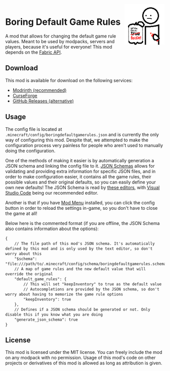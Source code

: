 <img src="./src/main/resources/assets/boringdefaultgamerules/icon.png" align="right" width="128px"/>

# Boring Default Game Rules

A mod that allows for changing the default game rule values. Meant to be used by modpacks, servers and players, because it's useful for everyone! This mod depends on the [Fabric API](https://modrinth.com/mod/fabric-api). 

## Download

This mod is available for download on the following services:

- [Modrinth (recommended)](https://modrinth.com/mod/boring-default-game-rules)
- [CurseForge](https://www.curseforge.com/minecraft/mc-mods/boring-default-game-rules)
- [GitHub Releases (alternative)](https://github.com/EnnuiL/BoringDefaultGameRules/releases)

## Usage

The config file is located at `.minecraft/config/boringdefaultgamerules.json` and is currently the only way of configuring this mod. Despite that, we attempted to make the configuration process very painless for people who aren't used to manually doing the configuration.

One of the methods of making it easier is by automatically generation a JSON schema and linking the config file to it. [JSON Schemas](https://json-schema.org/) allows for validating and providing extra information for specific JSON files, and in order to make configuration easier, it contains all the game rules, their possible values and their original defaults, so you can easily define your own new defaults! The JSON Schema is read by [these editors](https://json-schema.org/implementations.html#editors), with [Visual Studio Code](https://code.visualstudio.com/) being our recommended editor.

Another is that if you have [Mod Menu](https://modrinth.com/mod/modmenu) installed, you can click the config button in order to reload the settings in-game, so you don't have to close the game at all!

Below here is the commented format (if you are offline, the JSON Schema also contains information about the options):

```jsonc
{
    // The file path of this mod's JSON schema. It's automatically defined by this mod and is only used by the text editor, so don't worry about this
    "$schema": "file:///path/to/.minecraft/config/schema/boringdefaultgamerules.schema.json",
    // A map of game rules and the new default value that will override the original
    "default_game_rules": {
        // This will set "keepInventory" to true as the default value
        // Autocompletions are provided by the JSON schema, so don't worry about having to memorize the game rule options
        "keepInventory": true
    },
    // Defines if a JSON schema should be generated or not. Only disable this if you know what you are doing
    "generate_json_schema": true
}
```

## License

This mod is licensed under the MIT license. You can freely include the mod on any modpack with no permission. Usage of this mod's code on other projects or derivatives of this mod is allowed as long as attribution is given.
